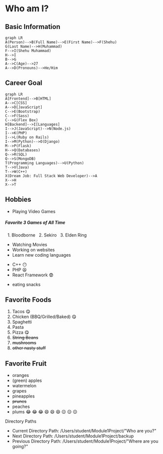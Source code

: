 # Who am I?
## Basic Information
```mermaid
graph LR
A(Person)-->B(Full Name)-->E(First Name)-->F(Shehu)
G(Last Name)-->H(Muhammad)
F-->I(Shehu Muhammad)
H-->I
B-->G
A-->C(Age)-->27
A-->D(Pronouns)-->He/Him
```
## Career Goal
```mermaid
graph LR
A[Frontend]-->B[HTML]
A-->C[CSS]
A-->D[JavaScript]
C-->E(Bootstrap)
C-->F(Sass)
C-->G(Flex Box)
H[Backend]-->I[Languages]
I-->J(JavaScript)-->N(Node.js)
I-->K(PHP)
I-->L(Ruby on Rails)
I-->M(Python)-->O(Django)
M-->P(Flask)
H-->Q(Databases)
Q-->R(SQL)
Q-->S(MongoDB)
T(Programming Languages)-->U(Python)
T-->V(Java)
T-->W(C++)
X(Dream Job: Full Stack Web Developer)-->A
X-->H
X-->T
```
## Hobbies
- Playing Video Games
##### Favorite 3 Games of All Time
&nbsp;&nbsp;1. Bloodborne
&nbsp;&nbsp;2. Sekiro
&nbsp;&nbsp;3. Elden Ring
- Watching Movies
- Working on websites
- Learn new coding languages
* C++ :no_mouth:
* PHP :tired_face:
* React Framework :fearful:
- eating snacks
## Favorite Foods
1. Tacos :yum:
2. Chicken (BBQ/Grilled/Baked) :yum:
3. Spaghetti
4. Pasta
5. Pizza :yum:
6. ~~String Beans~~
7. ~~mushrooms~~
8. ~~other nasty stuff~~
## Favorite Fruit
- oranges
- (green) apples
- watermelon
- grapes
- pineapples
- ~~prunes~~
- peaches
- plums
:joy: :joy: :joy: :smile: :smile: :smile: :relieved: :relieved: :relieved:


Directory Paths
* Current Directory Path: /Users/student/Module1Project/"Who are you?"
* Next Directory Path: /Users/student/Module1Project/backup
* Previous Directory Path: /Users/student/Module1Project/"Where are you 
going?"

